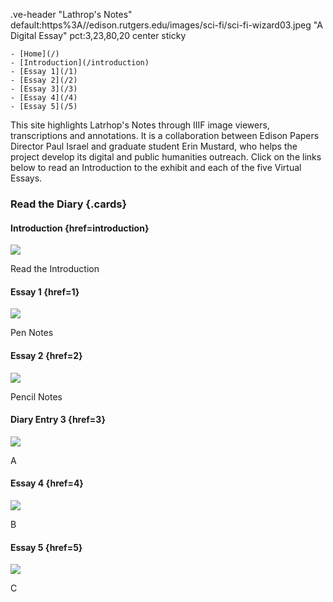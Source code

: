 .ve-header "Lathrop's Notes" default:https%3A//edison.rutgers.edu/images/sci-fi/sci-fi-wizard03.jpeg "A Digital Essay" pct:3,23,80,20 center sticky

    - [Home](/)
    - [Introduction](/introduction)
    - [Essay 1](/1)
    - [Essay 2](/2)
    - [Essay 3](/3)
    - [Essay 4](/4)
    - [Essay 5](/5)
    
This site highlights Latrhop's Notes through IIIF image viewers, transcriptions and annotations. It is a collaboration between Edison Papers Director Paul Israel and graduate student Erin Mustard, who helps the project develop its digital and public humanities outreach. Click on the links below to read an Introduction to the exhibit and each of the five Virtual Essays.

### Read the Diary {.cards}

#### Introduction {href=introduction}

![](https://raw.githubusercontent.com/edisonpapers/media/main/ThomasAlvaEdison1884/Thomas_Alva_Edison_1884.jpg)

Read the Introduction 

#### Essay 1 {href=1}

![](https://raw.githubusercontent.com/edisonpapers/media/main/diary/Diary_Entry_01.png)

Pen Notes

#### Essay 2 {href=2}

![](https://raw.githubusercontent.com/edisonpapers/media/main/diary/Diary_Entry_02.png)

Pencil Notes

#### Diary Entry 3 {href=3}

![](https://raw.githubusercontent.com/edisonpapers/media/main/diary/Diary_Entry_03.png)

A

#### Essay 4 {href=4}

![](https://raw.githubusercontent.com/edisonpapers/media/main/diary/Diary_Entry_04.png)

B

#### Essay 5 {href=5}

![](https://raw.githubusercontent.com/edisonpapers/media/main/diary/Diary_Entry_05.png)

C
